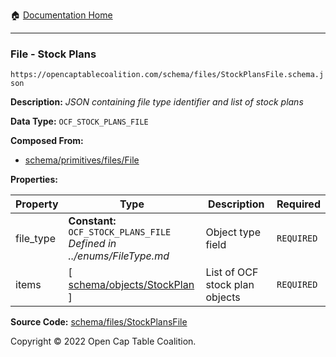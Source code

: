:house: [Documentation Home](../../../README.md)

---

### File - Stock Plans

`https://opencaptablecoalition.com/schema/files/StockPlansFile.schema.json`

**Description:** _JSON containing file type identifier and list of stock plans_

**Data Type:** `OCF_STOCK_PLANS_FILE`

**Composed From:**

- [schema/primitives/files/File](../../../docs/markdown/schema/primitives/files/File.md)

**Properties:**

| Property  | Type                                                                                       | Description                    | Required   |
| --------- | ------------------------------------------------------------------------------------------ | ------------------------------ | ---------- |
| file_type | **Constant:** `OCF_STOCK_PLANS_FILE`</br>_Defined in ../enums/FileType.md_                 | Object type field              | `REQUIRED` |
| items     | [ [schema/objects/StockPlan](../OCF-Docs-Test/docs/markdown/schema/objects/StockPlan.md) ] | List of OCF stock plan objects | `REQUIRED` |

**Source Code:** [schema/files/StockPlansFile](../../../../../../../../schema/files/StockPlansFile.schema.json)

Copyright © 2022 Open Cap Table Coalition.
